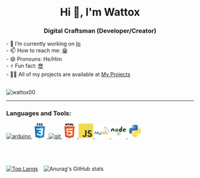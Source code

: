 <h1 align="center">Hi 👋, I'm Wattox</h1>
<h3 align="center">Digital Craftsman (Developer/Creator)</h3>
- 🔭 I’m currently working on <a href="https://github.com/WattoX00/ip">Ip</a> <br>
- 📫 How to reach me: <a href="https://www.paypal.com/paypalme/wattox">😁</a> <br>
- 😄 Pronouns: He/Him <br>
- ⚡ Fun fact: <a href="https://www.paypal.com/paypalme/wattox">😎</a> <br>
- 👨‍💻 All of my projects are available at  <a href="https://wattox00.github.io">My Projects</a>  <br><br>
 <p align="left"> <img src="https://komarev.com/ghpvc/?username=wattox00&label=Profile%20views&color=0e75b6&style=flat" alt="wattox00" /> </p>

<hr>


<h3 align="left">Languages and Tools:</h3>
<p align="left"> <a href="https://www.arduino.cc/" target="_blank" rel="noreferrer"> <img src="https://cdn.worldvectorlogo.com/logos/arduino-1.svg" alt="arduino" width="40" height="40"/> </a> <a href="https://canvasjs.com" target="_blank" rel="noreferrer"> <img src="https://raw.githubusercontent.com/devicons/devicon/master/icons/css3/css3-original-wordmark.svg" alt="css3" width="40" height="40"/> </a> <a href="https://git-scm.com/" target="_blank" rel="noreferrer"> <img src="https://www.vectorlogo.zone/logos/git-scm/git-scm-icon.svg" alt="git" width="40" height="40"/> </a> <a href="https://www.w3.org/html/" target="_blank" rel="noreferrer" > <img src="https://raw.githubusercontent.com/devicons/devicon/master/icons/html5/html5-original-wordmark.svg" alt="html5" width="40" height="40"/> </a> <a href="https://developer.mozilla.org/en-US/docs/Web/JavaScript" target="_blank" rel="noreferrer"> <img src="https://raw.githubusercontent.com/devicons/devicon/master/icons/javascript/javascript-original.svg" alt="javascript" width="40" height="40"/> </a> <a href="https://www.mysql.com/"  target="_blank" rel="noreferrer"> <img src="https://raw.githubusercontent.com/devicons/devicon/master/icons/mysql/mysql-original-wordmark.svg" alt="mysql" width="40" height="40"/> </a> <a href="https://nodejs.org" target="_blank" rel="noreferrer"> <img src="https://raw.githubusercontent.com/devicons/devicon/master/icons/nodejs/nodejs-original-wordmark.svg" alt="nodejs" width="40" height="40"/> </a> <a href="https://www.python.org" target="_blank" rel="noreferrer"> <img src="https://raw.githubusercontent.com/devicons/devicon/master/icons/python/python-original.svg" alt="python" width="40" height="40"/> </a> </p>

#

<br>

[![Top Langs](https://github-readme-stats.vercel.app/api/top-langs/?username=wattox00&show_icons=true&theme=gruvbox&layout=donut-vertical)](https://github.com/wattox00/github-readme-stats) &nbsp;&nbsp; ![Anurag's GitHub stats](https://github-readme-stats.vercel.app/api?username=wattox00&show_icons=true&theme=gruvbox)


